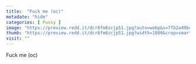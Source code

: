 ```yaml
---
title:  "Fuck me (oc)"
metadate: "hide"
categories: [ Pussy ]
image: "https://preview.redd.it/dcr8fm8zcjp51.jpg?auto=webp&s=7fb2a49b4888b6a1091023d272c78fdf809982ff"
thumb: "https://preview.redd.it/dcr8fm8zcjp51.jpg?width=1080&crop=smart&auto=webp&s=8491e5c863bd0d8a56f89398e0588beb14137717"
visit: ""
---
```

Fuck me (oc)
